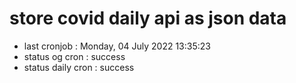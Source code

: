 # store covid daily api as json data

- last cronjob : Monday, 04 July 2022 13:35:23
- status og cron : success
- status daily cron : success
      
      